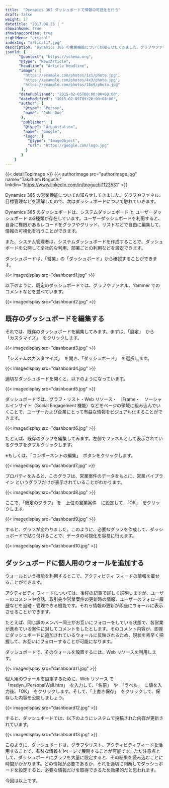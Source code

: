 ```yaml
---
title:  "Dynamics 365 ダッシュボードで情報の可視化を行う"
draft: false
weight: 17
datetitle: "2017.08.23 | "
showinhome: true
showinaccordian: true
rightMenu: "artical"
indexImg: "artical17.jpg"
description: "Dynamics 365 の営業機能についてお知らせしてきました。グラフやファネル、目標管理などを理解したので、次はダッシュボードについて触れていきます。"
jsonld: {
      "@context": "https://schema.org",
      "@type": "NewsArticle",
      "headline": "Article headline",
      "image": [
        "https://example.com/photos/1x1/photo.jpg",
        "https://example.com/photos/4x3/photo.jpg",
        "https://example.com/photos/16x9/photo.jpg"
       ],
      "datePublished": "2015-02-05T08:00:00+08:00",
      "dateModified": "2015-02-05T09:20:00+08:00",
      "author": {
        "@type": "Person",
        "name": "John Doe"
       },
       "publisher": {
        "@type": "Organization",
        "name": "Google",
        "logo": {
          "@type": "ImageObject",
          "url": "https://google.com/logo.jpg"
         }
       }
    }
---
```

{{< detailTopImage >}}
{{< authorImage src="authorimage.jpg" name="Takafumi Noguchi" linkdin="https://www.linkedin.com/in/tnoguchi1123531" >}}
<!-- Intro  -->
Dynamics 365 の営業機能についてお知らせしてきました。グラフやファネル、目標管理などを理解したので、次はダッシュボードについて触れていきます。 

 
Dynamics 365 のダッシュボードは、システムダッシュボード と ユーザーダッシュボード の2種類が存在しています。ユーザーダッシュボードを利用すると、自身に権限があるレコードをグラフやグリッド、リストなどで自由に編集して、情報の可視化を行うことができます。 

また、システム管理者は、システムダッシュボードを作成することで、ダッシュボードを公開して全社的な利用、部署ごとの利用などを設定できます。 

 

ダッシュボードは、「営業」の「ダッシュボード」から確認することができます。 
<!-- Image= dashboard1.jpg -->
{{< imagedisplay src="dashboard1.jpg" >}}

以下のように、既定のダッシュボードでは、グラフやファネル、Yammer でのコメントなどを並べています。 
<!-- Image= dashboard2.jpg -->
{{< imagedisplay src="dashboard2.jpg" >}}


## 既存のダッシュボードを編集する 
それでは、既存のダッシュボードを編集してみます。まずは、「設定」　から　「カスタマイズ」　をクリックします。 
<!-- Image= dashboard3.jpg -->
{{< imagedisplay src="dashboard3.jpg" >}}

「システムのカスタマイズ」　を開き、「ダッシュボード」　を選択します。
<!-- Image= dashboard4.jpg -->
{{< imagedisplay src="dashboard4.jpg" >}}

適切なダッシュボードを開くと、以下のようになっています。 
<!-- Image= dashboard5.jpg -->
{{< imagedisplay src="dashboard5.jpg" >}}

ダッシュボードでは、グラフ・リスト・Web リソース・　IFrame・　ソーシャルインサイト（Social Engagement 機能）などをページの領域に組み込んでいくことで、ユーザーおよび企業にとって有益な情報をビジュアル化することができます。 
<!-- Image= dashboard6.jpg -->
{{< imagedisplay src="dashboard6.jpg" >}}

たとえば、既存のグラフを編集してみます。左側でファネルとして表示されているグラフをダブルクリックします。 

※もしくは、「コンポーネントの編集」　ボタンをクリックします。 
<!-- Image= dashboard7.jpg -->
{{< imagedisplay src="dashboard7.jpg" >}}

プロパティをみると、このグラフは、営業案件のデータをもとに、営業パイプライン というグラフだけが表示されていることがわかります。 
<!-- Image= dashboard8.jpg -->
{{< imagedisplay src="dashboard8.jpg" >}}

ここで、「既定のグラフ」 を　上位の営業案件　に設定して　「OK」　をクリックします。 
<!-- Image= dashboard9.jpg -->
{{< imagedisplay src="dashboard9.jpg" >}}

すると、グラフが変わりました。このように、必要なグラフを作成して、ダッシュボードで貼り付けることで、データの可視化を容易に行えます。 
<!-- Image= dashboard10.jpg -->
{{< imagedisplay src="dashboard10.jpg" >}}

## ダッシュボードに個人用のウォールを追加する 
ウォールという機能を利用するとこで、アクティビティ フィードの情報を載せることができます。 

アクティビティ フィードについては、後程の記事で詳しく説明しますが、ユーザーのコメントや会話、取引先や営業案件の更新時の情報、ユーザーのフォロー履歴などを追跡・管理できる機能です。それら情報の更新が即座にウォールに表示させることができます。 

 
たとえば、同じ課のメンバー同士がお互いにフォローをしている状態で、各営業が進めている案件に対してコメントをしたとします。そのコメント内容が、即座にダッシュボードに追加されているウォールに反映されるため、現状を素早く把握して、お互いにフォローすることが可能になります。 

 
ダッシュボードで、そのウォールを設置するには、Web リソースを利用します。 
<!-- Image= dashboard11.jpg -->
{{< imagedisplay src="dashboard11.jpg" >}}

個人用のウォールを設定するために、Web リソース で　「msdyn_/PersonalWall.htm」　を入力して、「名前」　や　「ラベル」　に値を入力後、「OK」　をクリックします。そして、「上書き保存」　をクリックして、保存した内容を公開しましょう。 
<!-- Image= dashboard12.jpg -->
{{< imagedisplay src="dashboard12.jpg" >}}

すると、ダッシュボードでは、以下のようにシステムで投稿された内容が更新されています。
<!-- Image= dashboard13.jpg -->
{{< imagedisplay src="dashboard13.jpg" >}}

このように、ダッシュボードは、グラフやリスト、アクティビティフィードを活用することで、有益な情報を1ページで展開することが可能です。ただ注意点として、ダッシュボードにグラフを大量に設定すると、その結果を読み込むことに時間がかかります。どの情報が必要であるか、それを適切に判断してダッシュボードを設定すると、必要な情報だけを取得できるため効果的だと思われます。 


今回は以上です。 